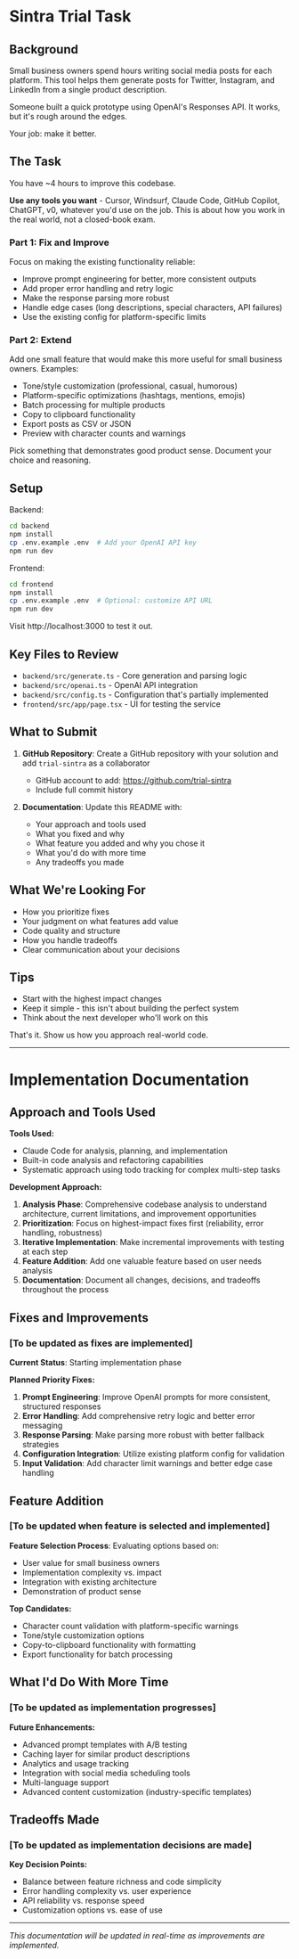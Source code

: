 # Sintra Trial Task

## Background

Small business owners spend hours writing social media posts for each platform. This tool helps them generate posts for Twitter, Instagram, and LinkedIn from a single product description.

Someone built a quick prototype using OpenAI's Responses API. It works, but it's rough around the edges.

Your job: make it better.

## The Task

You have ~4 hours to improve this codebase.

**Use any tools you want** - Cursor, Windsurf, Claude Code, GitHub Copilot, ChatGPT, v0, whatever you'd use on the job. This is about how you work in the real world, not a closed-book exam.

### Part 1: Fix and Improve

Focus on making the existing functionality reliable:

- Improve prompt engineering for better, more consistent outputs
- Add proper error handling and retry logic
- Make the response parsing more robust
- Handle edge cases (long descriptions, special characters, API failures)
- Use the existing config for platform-specific limits

### Part 2: Extend

Add one small feature that would make this more useful for small business owners. Examples:

- Tone/style customization (professional, casual, humorous)
- Platform-specific optimizations (hashtags, mentions, emojis)
- Batch processing for multiple products
- Copy to clipboard functionality
- Export posts as CSV or JSON
- Preview with character counts and warnings

Pick something that demonstrates good product sense. Document your choice and reasoning.

## Setup

Backend:

```bash
cd backend
npm install
cp .env.example .env  # Add your OpenAI API key
npm run dev
```

Frontend:

```bash
cd frontend
npm install
cp .env.example .env  # Optional: customize API URL
npm run dev
```

Visit http://localhost:3000 to test it out.

## Key Files to Review

- `backend/src/generate.ts` - Core generation and parsing logic
- `backend/src/openai.ts` - OpenAI API integration
- `backend/src/config.ts` - Configuration that's partially implemented
- `frontend/src/app/page.tsx` - UI for testing the service

## What to Submit

1. **GitHub Repository**: Create a GitHub repository with your solution and add `trial-sintra` as a collaborator

   - GitHub account to add: https://github.com/trial-sintra
   - Include full commit history

2. **Documentation**: Update this README with:
   - Your approach and tools used
   - What you fixed and why
   - What feature you added and why you chose it
   - What you'd do with more time
   - Any tradeoffs you made

## What We're Looking For

- How you prioritize fixes
- Your judgment on what features add value
- Code quality and structure
- How you handle tradeoffs
- Clear communication about your decisions

## Tips

- Start with the highest impact changes
- Keep it simple - this isn't about building the perfect system
- Think about the next developer who'll work on this

That's it. Show us how you approach real-world code.

---

# Implementation Documentation

## Approach and Tools Used

**Tools Used:**
- Claude Code for analysis, planning, and implementation
- Built-in code analysis and refactoring capabilities
- Systematic approach using todo tracking for complex multi-step tasks

**Development Approach:**
1. **Analysis Phase**: Comprehensive codebase analysis to understand architecture, current limitations, and improvement opportunities
2. **Prioritization**: Focus on highest-impact fixes first (reliability, error handling, robustness)
3. **Iterative Implementation**: Make incremental improvements with testing at each step
4. **Feature Addition**: Add one valuable feature based on user needs analysis
5. **Documentation**: Document all changes, decisions, and tradeoffs throughout the process

## Fixes and Improvements

### [To be updated as fixes are implemented]

**Current Status**: Starting implementation phase

**Planned Priority Fixes:**
1. **Prompt Engineering**: Improve OpenAI prompts for more consistent, structured responses
2. **Error Handling**: Add comprehensive retry logic and better error messaging
3. **Response Parsing**: Make parsing more robust with better fallback strategies
4. **Configuration Integration**: Utilize existing platform config for validation
5. **Input Validation**: Add character limit warnings and better edge case handling

## Feature Addition

### [To be updated when feature is selected and implemented]

**Feature Selection Process**: Evaluating options based on:
- User value for small business owners
- Implementation complexity vs. impact
- Integration with existing architecture
- Demonstration of product sense

**Top Candidates:**
- Character count validation with platform-specific warnings
- Tone/style customization options
- Copy-to-clipboard functionality with formatting
- Export functionality for batch processing

## What I'd Do With More Time

### [To be updated as implementation progresses]

**Future Enhancements:**
- Advanced prompt templates with A/B testing
- Caching layer for similar product descriptions
- Analytics and usage tracking
- Integration with social media scheduling tools
- Multi-language support
- Advanced content customization (industry-specific templates)

## Tradeoffs Made

### [To be updated as implementation decisions are made]

**Key Decision Points:**
- Balance between feature richness and code simplicity
- Error handling complexity vs. user experience
- API reliability vs. response speed
- Customization options vs. ease of use

---

*This documentation will be updated in real-time as improvements are implemented.*
